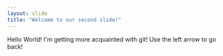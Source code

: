 ```yaml
---
layout: slide
title: "Welcome to our second slide!"
---
```

Hello World! I'm getting more acquainted with git!
Use the left arrow to go back!